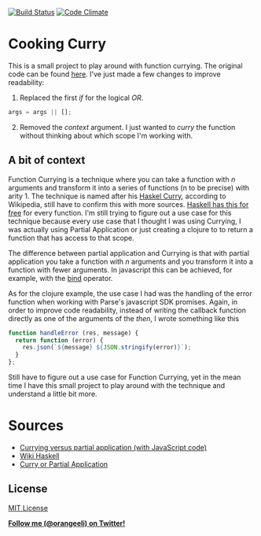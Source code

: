 [![Build Status](https://travis-ci.org/orangeeli/cooking-curry.svg?branch=master)](https://travis-ci.org/orangeeli/cooking-curry) [![Code Climate](https://codeclimate.com/github/orangeeli/cooking-curry/badges/gpa.svg)](https://codeclimate.com/github/orangeeli/cooking-curry)

# Cooking Curry
This is a small project to play around with function currying. The original code can be found [here](https://gist.github.com/lovasoa/e9c51b84ead1ae0b2659).
I've just made a few changes to improve readability:

1. Replaced the first _if_ for the logical _OR_.
```javascript
args = args || [];
```
2. Removed the *context* argument. I just wanted to _curry_ the function without thinking about which scope I'm working with.

## A bit of context

Function Currying is a technique where you can take a function with _n_ arguments and transform it into a series of functions (n to be precise) with arity 1.
The technique is named after his [Haskel Curry](https://en.wikipedia.org/wiki/Currying), according to Wikipedia, still have to confirm this with more sources.
[Haskell has this for free](https://wiki.haskell.org/Currying) for every function. I'm still trying to figure out a use case for this technique because
every use case that I thought I was using Currying, I was actually using Partial Application or just creating a clojure to
to return a function that has access to that scope.

The difference between partial application and Currying is that with partial application you take a function with _n_ arguments and you transform it into a function with fewer arguments.
In javascript this can be achieved, for example, with the [bind](https://developer.mozilla.org/en-US/docs/Web/JavaScript/Reference/Global_Objects/Function/bind#Partially_applied_functions) operator.

As for the clojure example, the use case I had was the handling of the error function when working with Parse's javascript SDK promises.
Again, in order to improve code readability, instead of writing the callback function directly as one of the arguments of the _then_, I wrote something like this

```javascript
function handleError (res, message) {
  return function (error) {
    res.json(`${message} ${JSON.stringify(error)}`);
  }
};
```

Still have to figure out a use case for Function Currying, yet in the mean time I have this small project to play around with the technique and understand a little bit more.

# Sources

* [Currying versus partial application (with JavaScript code)](http://www.2ality.com/2011/09/currying-vs-part-eval.html)
* [Wiki Haskell](https://wiki.haskell.org/Currying)
* [Curry or Partial Application](https://medium.com/javascript-scene/curry-or-partial-application-8150044c78b8#.9dqgkijhv)

## License
[MIT License](http://www.opensource.org/licenses/mit-license.php)

**[Follow me (@orangeeli) on Twitter!](https://twitter.com/orangeeli)**